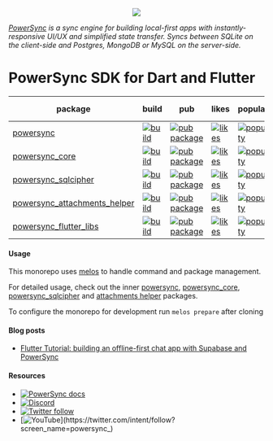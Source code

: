 <p align="center">
  <a href="https://www.powersync.com" target="_blank"><img src="https://github.com/powersync-ja/.github/assets/7372448/d2538c43-c1a0-4c47-9a76-41462dba484f"/></a>
</p>

_[PowerSync](https://www.powersync.com) is a sync engine for building local-first apps with instantly-responsive UI/UX and simplified state transfer. Syncs between SQLite on the client-side and Postgres, MongoDB or MySQL on the server-side._

# PowerSync SDK for Dart and Flutter

| package                                                                                                                          | build                                                                                                                                                                                               | pub                                                                                                                                    | likes                                                                                                                                            | popularity                                                                                                                                                 | pub points                                                                                                                                             |
| -------------------------------------------------------------------------------------------------------------------------------- | --------------------------------------------------------------------------------------------------------------------------------------------------------------------------------------------------- | -------------------------------------------------------------------------------------------------------------------------------------- | ------------------------------------------------------------------------------------------------------------------------------------------------ | ---------------------------------------------------------------------------------------------------------------------------------------------------------- | ------------------------------------------------------------------------------------------------------------------------------------------------------ |
| [powersync](https://github.com/powersync-ja/powersync.dart/tree/master/packages/powersync)                                       | [![build](https://github.com/powersync-ja/powersync.dart/actions/workflows/packages.yml/badge.svg?branch=master)](https://github.com/powersync-ja/powersync.dart/actions?query=workflow%3Apackages) | [![pub package](https://img.shields.io/pub/v/powersync.svg)](https://pub.dev/packages/powersync)                                       | [![likes](https://img.shields.io/pub/likes/powersync?logo=dart)](https://pub.dev/packages/powersync/score)                                       | [![popularity](https://img.shields.io/pub/popularity/powersync?logo=dart)](https://pub.dev/packages/powersync/score)                                       | [![pub points](https://img.shields.io/pub/points/powersync?logo=dart)](https://pub.dev/packages/powersync/score)                                       |
| [powersync_core](https://github.com/powersync-ja/powersync.dart/tree/master/packages/powersync_core)                             | [![build](https://github.com/powersync-ja/powersync.dart/actions/workflows/packages.yml/badge.svg?branch=master)](https://github.com/powersync-ja/powersync.dart/actions?query=workflow%3Apackages) | [![pub package](https://img.shields.io/pub/v/powersync_core.svg)](https://pub.dev/packages/powersync_core)                             | [![likes](https://img.shields.io/pub/likes/powersync_core?logo=dart)](https://pub.dev/packages/powersync_core/score)                             | [![popularity](https://img.shields.io/pub/popularity/powersync_core?logo=dart)](https://pub.dev/packages/powersync_core/score)                             | [![pub points](https://img.shields.io/pub/points/powersync_core?logo=dart)](https://pub.dev/packages/powersync_core/score)                             |
| [powersync_sqlcipher](https://github.com/powersync-ja/powersync.dart/tree/master/packages/powersync_sqlcipher)                   | [![build](https://github.com/powersync-ja/powersync.dart/actions/workflows/packages.yml/badge.svg?branch=master)](https://github.com/powersync-ja/powersync.dart/actions?query=workflow%3Apackages) | [![pub package](https://img.shields.io/pub/v/powersync_sqlcipher.svg)](https://pub.dev/packages/powersync_sqlcipher)                   | [![likes](https://img.shields.io/pub/likes/powersync_sqlcipher?logo=dart)](https://pub.dev/packages/powersync_sqlcipher/score)                   | [![popularity](https://img.shields.io/pub/popularity/powersync_sqlcipher?logo=dart)](https://pub.dev/packages/powersync_sqlcipher/score)                   | [![pub points](https://img.shields.io/pub/points/powersync_sqlcipher?logo=dart)](https://pub.dev/packages/powersync_sqlcipher/score)                   |
| [powersync_attachments_helper](https://github.com/powersync-ja/powersync.dart/tree/master/packages/powersync_attachments_helper) | [![build](https://github.com/powersync-ja/powersync.dart/actions/workflows/packages.yml/badge.svg?branch=master)](https://github.com/powersync-ja/powersync.dart/actions?query=workflow%3Apackages) | [![pub package](https://img.shields.io/pub/v/powersync_attachments_helper.svg)](https://pub.dev/packages/powersync_attachments_helper) | [![likes](https://img.shields.io/pub/likes/powersync_attachments_helper?logo=dart)](https://pub.dev/packages/powersync_attachments_helper/score) | [![popularity](https://img.shields.io/pub/popularity/powersync_attachments_helper?logo=dart)](https://pub.dev/packages/powersync_attachments_helper/score) | [![pub points](https://img.shields.io/pub/points/powersync_attachments_helper?logo=dart)](https://pub.dev/packages/powersync_attachments_helper/score) |
| [powersync_flutter_libs](https://github.com/powersync-ja/powersync.dart/tree/master/packages/powersync_flutter_libs)             | [![build](https://github.com/powersync-ja/powersync.dart/actions/workflows/packages.yml/badge.svg?branch=master)](https://github.com/powersync-ja/powersync.dart/actions?query=workflow%3Apackages) | [![pub package](https://img.shields.io/pub/v/powersync_flutter_libs.svg)](https://pub.dev/packages/powersync_flutter_libs)             | [![likes](https://img.shields.io/pub/likes/powersync_flutter_libs?logo=dart)](https://pub.dev/packages/powersync_flutter_libs/score)             | [![popularity](https://img.shields.io/pub/popularity/powersync_flutter_libs?logo=dart)](https://pub.dev/packages/powersync_flutter_libs/score)             | [![pub points](https://img.shields.io/pub/points/powersync_flutter_libs?logo=dart)](https://pub.dev/packages/powersync_flutter_libs/score)             |

#### Usage

This monorepo uses [melos](https://melos.invertase.dev/) to handle command and package management.

For detailed usage, check out the inner [powersync](https://github.com/powersync-ja/powersync.dart/tree/master/packages/powersync), [powersync_core](https://github.com/powersync-ja/powersync.dart/tree/master/packages/powersync_core), [powersync_sqlcipher](https://github.com/powersync-ja/powersync.dart/tree/master/packages/powersync_sqlcipher) and [attachments helper](https://github.com/powersync-ja/powersync.dart/tree/master/packages/powersync_attachments_helper) packages.

To configure the monorepo for development run `melos prepare` after cloning

#### Blog posts

- [Flutter Tutorial: building an offline-first chat app with Supabase and PowerSync](https://www.powersync.com/blog/flutter-tutorial-building-an-offline-first-chat-app-with-supabase-and-powersync)

#### Resources

- [![PowerSync docs](https://img.shields.io/badge/documentation-powersync.com-green.svg?label=flutter%20docs)](https://docs.powersync.com/client-sdk-references/flutter)
- [![Discord](https://img.shields.io/discord/1138230179878154300?style=social&logo=discord&logoColor=%235865f2&label=Join%20Discord%20server)](https://discord.gg/powersync)
- [![Twitter follow](https://img.shields.io/twitter/follow/powersync?label=PowerSync&style=social)](https://twitter.com/intent/follow?screen_name=powersync_)
- [![YouTube](https://img.shields.io/youtube/channel/subscribers/UCSDdZvrZuizmc2EMBuTs2Qg?style=social&label=YouTube%20%40powersync_)](https://twitter.com/intent/follow?screen_name=powersync_)
